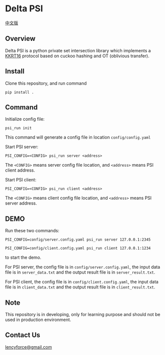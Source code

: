 # Delta PSI

[中文版](./README_zh.md)

## Overview

Delta PSI is a python private set intersection library which implements a 
[KKRT16](https://eprint.iacr.org/2016/799) protocol
based on cuckoo hashing and OT (oblivious transfer).

## Install

Clone this repository, and run command

```
pip install .
```

## Command

Initialize config file:

```
psi_run init
```

This command will generate a config file in location `config/config.yaml`


Start PSI server:

```
PSI_CONFIG=<CONFIG> psi_run server <address>
```

The `<CONFIG>` means server config file location, and `<address>` means PSI client address.


Start PSI client:

```
PSI_CONFIG=<CONFIG> psi_run client <address>
```

The `<CONFIG>` means client config file location, and `<address>` means PSI server address.

## DEMO

Run these two commands:

```
PSI_CONFIG=config/server.config.yaml psi_run server 127.0.0.1:2345
```

```
PSI_CONFIG=config/client.config.yaml psi_run client 127.0.0.1:1234
```

to start the demo.

For PSI server, the config file is in `config/server.config.yaml`, the input data file is in `server_data.txt` and the output result file is in `server_result.txt`.

For PSI client, the config file is in `config/client.config.yaml`, the input data file is in `client_data.txt` and the output result file is in `client_result.txt`.

## Note

This repository is in developing, only for learning purpose and 
should not be used in production environment.

## Contact Us

lencyforce@gmail.com